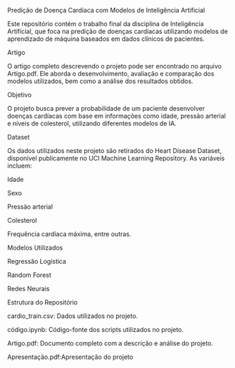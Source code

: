 Predição de Doença Cardíaca com Modelos de Inteligência Artificial

Este repositório contém o trabalho final da disciplina de Inteligência Artificial, que foca na predição de doenças cardíacas utilizando modelos de aprendizado de máquina baseados em dados clínicos de pacientes.


Artigo

O artigo completo descrevendo o projeto pode ser encontrado no arquivo Artigo.pdf. Ele aborda o desenvolvimento, avaliação e comparação dos modelos utilizados, bem como a análise dos resultados obtidos.



Objetivo

O projeto busca prever a probabilidade de um paciente desenvolver doenças cardíacas com base em informações como idade, pressão arterial e níveis de colesterol, utilizando diferentes modelos de IA.



Dataset

Os dados utilizados neste projeto são retirados do Heart Disease Dataset, disponível publicamente no UCI Machine Learning Repository. As variáveis incluem:



Idade

Sexo

Pressão arterial

Colesterol

Frequência cardíaca máxima, entre outras.




Modelos Utilizados

Regressão Logística

Random Forest

Redes Neurais



Estrutura do Repositório

cardio_train.csv: Dados utilizados no projeto.

código.ipynb: Código-fonte dos scripts utilizados no projeto.

Artigo.pdf: Documento completo com a descrição e análise do projeto.

Apresentação.pdf:Apresentação do projeto
